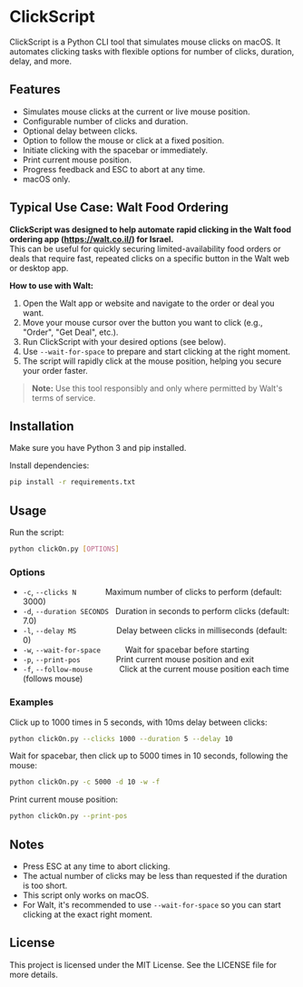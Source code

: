 # ClickScript

ClickScript is a Python CLI tool that simulates mouse clicks on macOS. It automates clicking tasks with flexible options for number of clicks, duration, delay, and more.

## Features

- Simulates mouse clicks at the current or live mouse position.
- Configurable number of clicks and duration.
- Optional delay between clicks.
- Option to follow the mouse or click at a fixed position.
- Initiate clicking with the spacebar or immediately.
- Print current mouse position.
- Progress feedback and ESC to abort at any time.
- macOS only.

## Typical Use Case: Walt Food Ordering

**ClickScript was designed to help automate rapid clicking in the Walt food ordering app (https://walt.co.il/) for Israel.**  
This can be useful for quickly securing limited-availability food orders or deals that require fast, repeated clicks on a specific button in the Walt web or desktop app.

**How to use with Walt:**
1. Open the Walt app or website and navigate to the order or deal you want.
2. Move your mouse cursor over the button you want to click (e.g., "Order", "Get Deal", etc.).
3. Run ClickScript with your desired options (see below).
4. Use `--wait-for-space` to prepare and start clicking at the right moment.
5. The script will rapidly click at the mouse position, helping you secure your order faster.

> **Note:** Use this tool responsibly and only where permitted by Walt's terms of service.

## Installation

Make sure you have Python 3 and pip installed.

Install dependencies:
```bash
pip install -r requirements.txt
```

## Usage

Run the script:
```bash
python clickOn.py [OPTIONS]
```

### Options

- `-c`, `--clicks N` &nbsp;&nbsp;&nbsp;&nbsp;&nbsp;&nbsp;&nbsp;&nbsp;&nbsp;&nbsp;&nbsp; Maximum number of clicks to perform (default: 3000)
- `-d`, `--duration SECONDS` &nbsp; Duration in seconds to perform clicks (default: 7.0)
- `-l`, `--delay MS` &nbsp;&nbsp;&nbsp;&nbsp;&nbsp;&nbsp;&nbsp;&nbsp;&nbsp;&nbsp;&nbsp;&nbsp;&nbsp;&nbsp;&nbsp;&nbsp; Delay between clicks in milliseconds (default: 0)
- `-w`, `--wait-for-space` &nbsp;&nbsp;&nbsp;&nbsp;&nbsp;&nbsp;&nbsp;&nbsp;&nbsp; Wait for spacebar before starting
- `-p`, `--print-pos` &nbsp;&nbsp;&nbsp;&nbsp;&nbsp;&nbsp;&nbsp;&nbsp;&nbsp;&nbsp;&nbsp;&nbsp;&nbsp;&nbsp; Print current mouse position and exit
- `-f`, `--follow-mouse` &nbsp;&nbsp;&nbsp;&nbsp;&nbsp;&nbsp;&nbsp;&nbsp;&nbsp;&nbsp; Click at the current mouse position each time (follows mouse)

### Examples

Click up to 1000 times in 5 seconds, with 10ms delay between clicks:
```bash
python clickOn.py --clicks 1000 --duration 5 --delay 10
```

Wait for spacebar, then click up to 5000 times in 10 seconds, following the mouse:
```bash
python clickOn.py -c 5000 -d 10 -w -f
```

Print current mouse position:
```bash
python clickOn.py --print-pos
```

## Notes

- Press ESC at any time to abort clicking.
- The actual number of clicks may be less than requested if the duration is too short.
- This script only works on macOS.
- For Walt, it's recommended to use `--wait-for-space` so you can start clicking at the exact right moment.

## License

This project is licensed under the MIT License. See the LICENSE file for more details.
